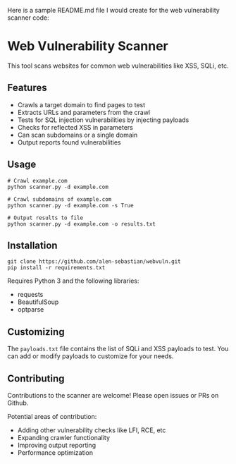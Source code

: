  Here is a sample README.md file I would create for the web vulnerability scanner code:

# Web Vulnerability Scanner

This tool scans websites for common web vulnerabilities like XSS, SQLi, etc. 

## Features

- Crawls a target domain to find pages to test
- Extracts URLs and parameters from the crawl 
- Tests for SQL injection vulnerabilities by injecting payloads
- Checks for reflected XSS in parameters
- Can scan subdomains or a single domain
- Output reports found vulnerabilities

## Usage

```
# Crawl example.com
python scanner.py -d example.com

# Crawl subdomains of example.com 
python scanner.py -d example.com -s True

# Output results to file
python scanner.py -d example.com -o results.txt  
```

## Installation

```
git clone https://github.com/alen-sebastian/webvuln.git
pip install -r requirements.txt
```

Requires Python 3 and the following libraries:

- requests
- BeautifulSoup
- optparse

## Customizing

The `payloads.txt` file contains the list of SQLi and XSS payloads to test. You can add or modify payloads to customize for your needs.

## Contributing

Contributions to the scanner are welcome! Please open issues or PRs on Github.

Potential areas of contribution:

- Adding other vulnerability checks like LFI, RCE, etc
- Expanding crawler functionality
- Improving output reporting
- Performance optimization
